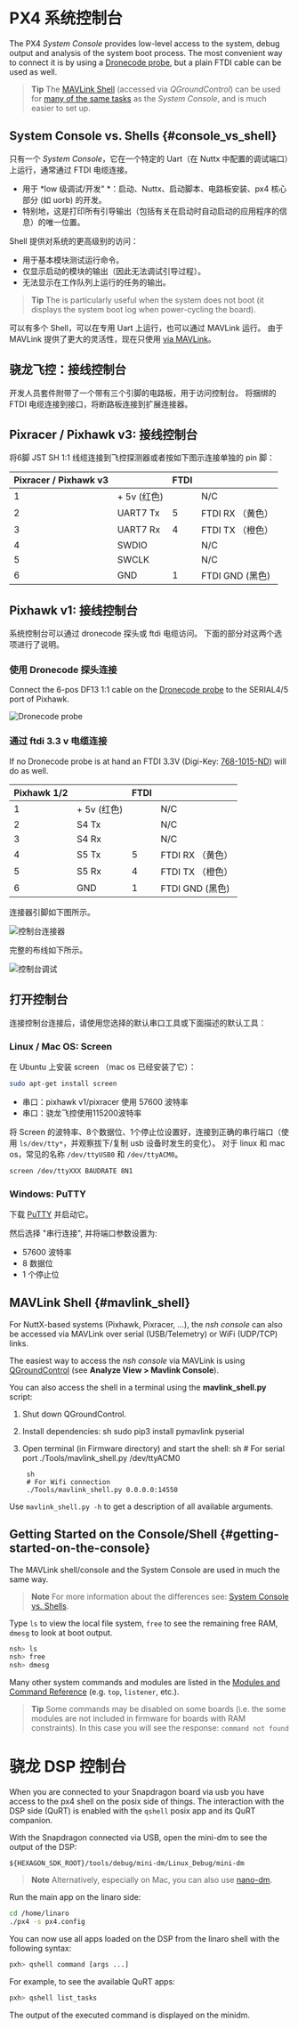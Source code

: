 # PX4 系统控制台

The PX4 *System Console* provides low-level access to the system, debug output and analysis of the system boot process. The most convenient way to connect it is by using a [Dronecode probe](https://kb.zubax.com/display/MAINKB/Dronecode+Probe+documentation), but a plain FTDI cable can be used as well.

> **Tip** The [MAVLink Shell](#mavlink_shell) (accessed via *QGroundControl*) can be used for [many of the same tasks](#console_vs_shell) as the *System Console*, and is much easier to set up.

## System Console vs. Shells {#console_vs_shell}

只有一个 *System Console*，它在一个特定的 Uart（在 Nuttx 中配置的调试端口）上运行，通常通过 FTDI 电缆连接。

* 用于 *low 级调试/开发" *：启动、Nuttx、启动脚本、电路板安装、px4 核心部分 (如 uorb) 的开发。
* 特别地，这是打印所有引导输出（包括有关在启动时自动启动的应用程序的信息）的唯一位置。

Shell 提供对系统的更高级别的访问：

* 用于基本模块测试运行命令。
* 仅显示启动的模块的输出（因此无法调试引导过程）。
* 无法显示在工作队列上运行的任务的输出。

> **Tip** The is particularly useful when the system does not boot (it displays the system boot log when power-cycling the board).

可以有多个 Shell，可以在专用 Uart 上运行，也可以通过 MAVLink 运行。 由于 MAVLink 提供了更大的灵活性，现在只使用 [via MAVLink](#mavlink_shell)。

## 骁龙飞控：接线控制台

开发人员套件附带了一个带有三个引脚的电路板，用于访问控制台。 将捆绑的 FTDI 电缆连接到接口，将断路板连接到扩展连接器。

## Pixracer / Pixhawk v3: 接线控制台

将6脚 JST SH 1:1 线缆连接到飞控探测器或者按如下图示连接单独的 pin 脚：

| Pixracer / Pixhawk v3 |           | FTDI |               |
| --------------------- | --------- | ---- | ------------- |
| 1                     | + 5v (红色) |      | N/C           |
| 2                     | UART7 Tx  | 5    | FTDI RX （黄色）  |
| 3                     | UART7 Rx  | 4    | FTDI TX （橙色）  |
| 4                     | SWDIO     |      | N/C           |
| 5                     | SWCLK     |      | N/C           |
| 6                     | GND       | 1    | FTDI GND (黑色) |

## Pixhawk v1: 接线控制台

系统控制台可以通过 dronecode 探头或 ftdi 电缆访问。 下面的部分对这两个选项进行了说明。

### 使用 Dronecode 探头连接

Connect the 6-pos DF13 1:1 cable on the [Dronecode probe](https://kb.zubax.com/display/MAINKB/Dronecode+Probe+documentation) to the SERIAL4/5 port of Pixhawk.

![Dronecode probe](../../assets/console/dronecode_probe.jpg)

### 通过 ftdi 3.3 v 电缆连接

If no Dronecode probe is at hand an FTDI 3.3V (Digi-Key: [768-1015-ND](https://www.digikey.com/product-detail/en/TTL-232R-3V3/768-1015-ND/1836393)) will do as well.

| Pixhawk 1/2 |           | FTDI |               |
| ----------- | --------- | ---- | ------------- |
| 1           | + 5v (红色) |      | N/C           |
| 2           | S4 Tx     |      | N/C           |
| 3           | S4 Rx     |      | N/C           |
| 4           | S5 Tx     | 5    | FTDI RX （黄色）  |
| 5           | S5 Rx     | 4    | FTDI TX （橙色）  |
| 6           | GND       | 1    | FTDI GND (黑色) |

连接器引脚如下图所示。

![控制台连接器](../../assets/console/console_connector.jpg)

完整的布线如下所示。

![控制台调试](../../assets/console/console_debug.jpg)

## 打开控制台

连接控制台连接后，请使用您选择的默认串口工具或下面描述的默认工具：

### Linux / Mac OS: Screen

在 Ubuntu 上安装 screen （mac os 已经安装了它）：

```bash
sudo apt-get install screen
```

* 串口：pixhawk v1/pixracer 使用 57600 波特率
* 串口：骁龙飞控使用115200波特率

将 Screen 的波特率、8个数据位、1个停止位设置好，连接到正确的串行端口（使用 `ls/dev/tty*`，并观察拔下/复制 usb 设备时发生的变化）。 对于 linux 和 mac os，常见的名称 `/dev/ttyUSB0` 和 `/dev/ttyACM0`。

```bash
screen /dev/ttyXXX BAUDRATE 8N1
```

### Windows: PuTTY

下载 [PuTTY](http://www.chiark.greenend.org.uk/~sgtatham/putty/download.html) 并启动它。

然后选择 "串行连接", 并将端口参数设置为:

* 57600 波特率
* 8 数据位
* 1 个停止位

## MAVLink Shell {#mavlink_shell}

For NuttX-based systems (Pixhawk, Pixracer, ...), the *nsh console* can also be accessed via MAVLink over serial (USB/Telemetry) or WiFi (UDP/TCP) links.

The easiest way to access the *nsh console* via MAVLink is using [QGroundControl](https://docs.qgroundcontrol.com/en/analyze_view/mavlink_console.html) (see **Analyze View > Mavlink Console**).

You can also access the shell in a terminal using the **mavlink_shell.py** script:

1. Shut down QGroundControl.
2. Install dependencies: 
        sh
        sudo pip3 install pymavlink pyserial

3. Open terminal (in Firmware directory) and start the shell: 
        sh
        # For serial port
        ./Tools/mavlink_shell.py /dev/ttyACM0
    
        sh
        # For Wifi connection
        ./Tools/mavlink_shell.py 0.0.0.0:14550

Use `mavlink_shell.py -h` to get a description of all available arguments.

## Getting Started on the Console/Shell {#getting-started-on-the-console}

The MAVLink shell/console and the System Console are used in much the same way.

> **Note** For more information about the differences see: [System Console vs. Shells](#console_vs_shell).

Type `ls` to view the local file system, `free` to see the remaining free RAM, `dmesg` to look at boot output.

```bash
nsh> ls
nsh> free
nsh> dmesg
```

Many other system commands and modules are listed in the [Modules and Command Reference](../middleware/modules_main.md) (e.g. `top`, `listener`, etc.).

> **Tip** Some commands may be disabled on some boards (i.e. the some modules are not included in firmware for boards with RAM constraints). In this case you will see the response: `command not found`

# 骁龙 DSP 控制台

When you are connected to your Snapdragon board via usb you have access to the px4 shell on the posix side of things. The interaction with the DSP side (QuRT) is enabled with the `qshell` posix app and its QuRT companion.

With the Snapdragon connected via USB, open the mini-dm to see the output of the DSP:

    ${HEXAGON_SDK_ROOT}/tools/debug/mini-dm/Linux_Debug/mini-dm
    

> **Note** Alternatively, especially on Mac, you can also use [nano-dm](https://github.com/kevinmehall/nano-dm).

Run the main app on the linaro side:

```sh
cd /home/linaro
./px4 -s px4.config
```

You can now use all apps loaded on the DSP from the linaro shell with the following syntax:

```sh
pxh> qshell command [args ...]
```

For example, to see the available QuRT apps:

```sh
pxh> qshell list_tasks
```

The output of the executed command is displayed on the minidm.